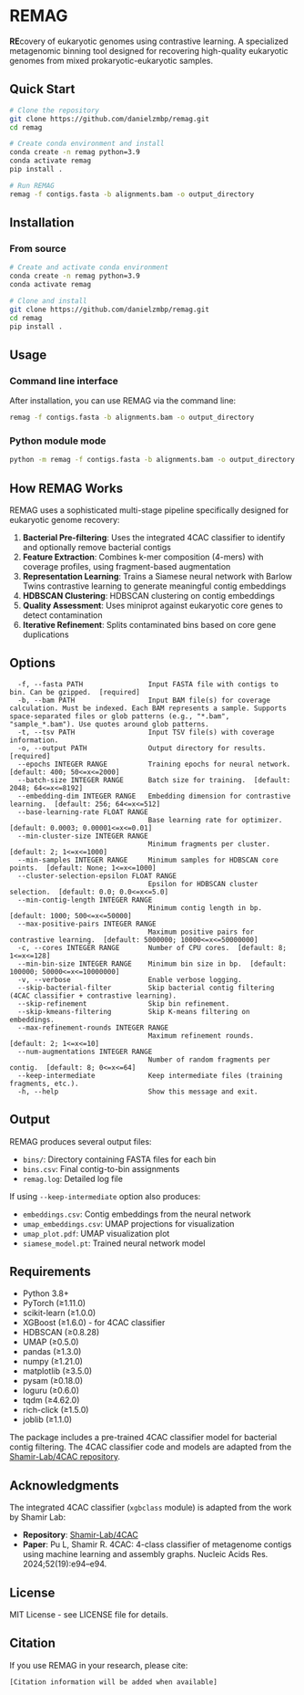 # REMAG

**RE**covery of eukaryotic genomes using contrastive learning. A specialized metagenomic binning tool designed for recovering high-quality eukaryotic genomes from mixed prokaryotic-eukaryotic samples.

## Quick Start

```bash
# Clone the repository
git clone https://github.com/danielzmbp/remag.git
cd remag

# Create conda environment and install
conda create -n remag python=3.9
conda activate remag
pip install .

# Run REMAG
remag -f contigs.fasta -b alignments.bam -o output_directory
```

## Installation

### From source

```bash
# Create and activate conda environment
conda create -n remag python=3.9
conda activate remag

# Clone and install
git clone https://github.com/danielzmbp/remag.git
cd remag
pip install .
```

## Usage

### Command line interface

After installation, you can use REMAG via the command line:

```bash
remag -f contigs.fasta -b alignments.bam -o output_directory
```

### Python module mode

```bash
python -m remag -f contigs.fasta -b alignments.bam -o output_directory
```

## How REMAG Works

REMAG uses a sophisticated multi-stage pipeline specifically designed for eukaryotic genome recovery:

1. **Bacterial Pre-filtering**: Uses the integrated 4CAC classifier to identify and optionally remove bacterial contigs
2. **Feature Extraction**: Combines k-mer composition (4-mers) with coverage profiles, using fragment-based augmentation
3. **Representation Learning**: Trains a Siamese neural network with Barlow Twins contrastive learning to generate meaningful contig embeddings
4. **HDBSCAN Clustering**: HDBSCAN clustering on contig embeddings
5. **Quality Assessment**: Uses miniprot against eukaryotic core genes to detect contamination
6. **Iterative Refinement**: Splits contaminated bins based on core gene duplications

## Options

```
  -f, --fasta PATH                Input FASTA file with contigs to bin. Can be gzipped.  [required]
  -b, --bam PATH                  Input BAM file(s) for coverage calculation. Must be indexed. Each BAM represents a sample. Supports space-separated files or glob patterns (e.g., "*.bam", "sample_*.bam"). Use quotes around glob patterns.
  -t, --tsv PATH                  Input TSV file(s) with coverage information.
  -o, --output PATH               Output directory for results.  [required]
  --epochs INTEGER RANGE          Training epochs for neural network.  [default: 400; 50<=x<=2000]
  --batch-size INTEGER RANGE      Batch size for training.  [default: 2048; 64<=x<=8192]
  --embedding-dim INTEGER RANGE   Embedding dimension for contrastive learning.  [default: 256; 64<=x<=512]
  --base-learning-rate FLOAT RANGE
                                  Base learning rate for optimizer.  [default: 0.0003; 0.00001<=x<=0.01]
  --min-cluster-size INTEGER RANGE
                                  Minimum fragments per cluster.  [default: 2; 1<=x<=1000]
  --min-samples INTEGER RANGE     Minimum samples for HDBSCAN core points.  [default: None; 1<=x<=1000]
  --cluster-selection-epsilon FLOAT RANGE
                                  Epsilon for HDBSCAN cluster selection.  [default: 0.0; 0.0<=x<=5.0]
  --min-contig-length INTEGER RANGE
                                  Minimum contig length in bp.  [default: 1000; 500<=x<=50000]
  --max-positive-pairs INTEGER RANGE
                                  Maximum positive pairs for contrastive learning.  [default: 5000000; 10000<=x<=50000000]
  -c, --cores INTEGER RANGE       Number of CPU cores.  [default: 8; 1<=x<=128]
  --min-bin-size INTEGER RANGE    Minimum bin size in bp.  [default: 100000; 50000<=x<=10000000]
  -v, --verbose                   Enable verbose logging.
  --skip-bacterial-filter         Skip bacterial contig filtering (4CAC classifier + contrastive learning).
  --skip-refinement               Skip bin refinement.
  --skip-kmeans-filtering         Skip K-means filtering on embeddings.
  --max-refinement-rounds INTEGER RANGE
                                  Maximum refinement rounds.  [default: 2; 1<=x<=10]
  --num-augmentations INTEGER RANGE
                                  Number of random fragments per contig.  [default: 8; 0<=x<=64]
  --keep-intermediate             Keep intermediate files (training fragments, etc.).
  -h, --help                      Show this message and exit.
```

## Output

REMAG produces several output files:

- `bins/`: Directory containing FASTA files for each bin
- `bins.csv`: Final contig-to-bin assignments
- `remag.log`: Detailed log file

If using `--keep-intermediate` option also produces:

- `embeddings.csv`: Contig embeddings from the neural network
- `umap_embeddings.csv`: UMAP projections for visualization
- `umap_plot.pdf`: UMAP visualization plot
- `siamese_model.pt`: Trained neural network model


## Requirements

- Python 3.8+
- PyTorch (≥1.11.0)
- scikit-learn (≥1.0.0)
- XGBoost (≥1.6.0) - for 4CAC classifier
- HDBSCAN (≥0.8.28)
- UMAP (≥0.5.0)
- pandas (≥1.3.0)
- numpy (≥1.21.0)
- matplotlib (≥3.5.0)
- pysam (≥0.18.0)
- loguru (≥0.6.0)
- tqdm (≥4.62.0)
- rich-click (≥1.5.0)
- joblib (≥1.1.0)

The package includes a pre-trained 4CAC classifier model for bacterial contig filtering. The 4CAC classifier code and models are adapted from the [Shamir-Lab/4CAC repository](https://github.com/Shamir-Lab/4CAC).

## Acknowledgments

The integrated 4CAC classifier (`xgbclass` module) is adapted from the work by Shamir Lab:

- **Repository**: [Shamir-Lab/4CAC](https://github.com/Shamir-Lab/4CAC)
- **Paper**: Pu L, Shamir R. 4CAC: 4-class classifier of metagenome contigs using machine learning and assembly graphs. Nucleic Acids Res. 2024;52(19):e94–e94.
   

## License

MIT License - see LICENSE file for details.

## Citation

If you use REMAG in your research, please cite:

```
[Citation information will be added when available]
```
